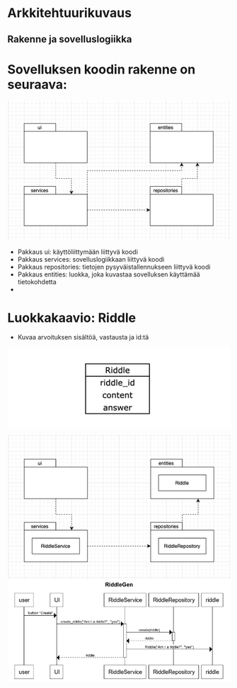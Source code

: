 # Arkkitehtuurikuvaus

## Rakenne ja sovelluslogiikka 

# Sovelluksen koodin rakenne on seuraava:

![Pakkauskaavio](./photos/RiddleGen_pakkauskaavio.png)

- Pakkaus ui: käyttöliittymään liittyvä koodi
- Pakkaus services: sovelluslogiikkaan liittyvä koodi
- Pakkaus repositories: tietojen pysyväistallennukseen liittyvä koodi
- Pakkaus entities: luokka, joka kuvastaa sovelluksen käyttämää tietokohdetta
- 
# Luokkakaavio: Riddle

- Kuvaa arvoituksen sisältöä, vastausta ja id:tä

![Luokkakaavio](./photos/Riddle_luokkakaavio.png)



![Sovelluslogiikka](./photos/RiddleGen_sovelluslogiikka2.png)
![Sekvenssikaavio](./photos/RiddleGen_sekvenssikaavio.png)


